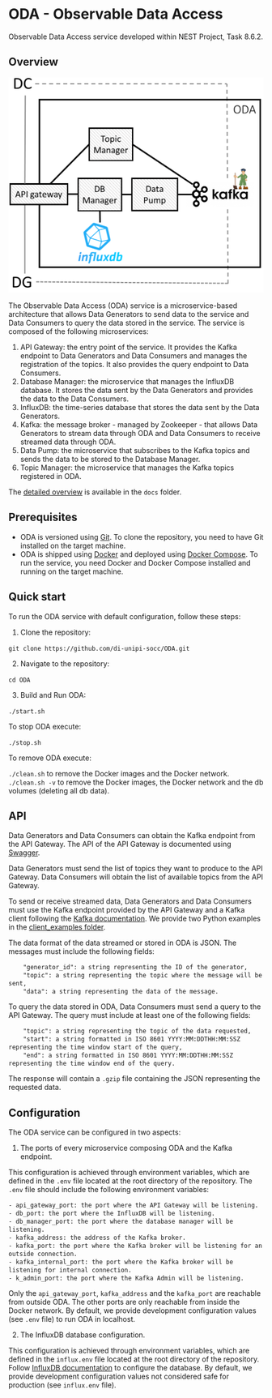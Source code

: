 # ODA - Observable Data Access

Observable Data Access service developed within NEST Project, Task 8.6.2.

## Overview

![ODA Architecture](docs/ODA.png)

The Observable Data Access (ODA) service is a microservice-based architecture that allows Data Generators to send data to the service and Data Consumers to query the data stored in the service. The service is composed of the following microservices:

1. API Gateway: the entry point of the service. It provides the Kafka endpoint to Data Generators and Data Consumers and manages the registration of the topics. It also provides the query endpoint to Data Consumers.
2. Database Manager: the microservice that manages the InfluxDB database. It stores the data sent by the Data Generators and provides the data to the Data Consumers.
3. InfluxDB: the time-series database that stores the data sent by the Data Generators.
4. Kafka: the message broker - managed by Zookeeper - that allows Data Generators to stream data through ODA and Data Consumers to receive streamed data through ODA.
5. Data Pump: the microservice that subscribes to the Kafka topics and sends the data to be stored to the Database Manager.
6. Topic Manager: the microservice that manages the Kafka topics registered in ODA.

The [detailed overview](/docs/ODA.pdf) is available in the `docs` folder.

## Prerequisites

* ODA is versioned using [Git](https://git-scm.com/). To clone the repository, you need to have Git installed on the target machine.
* ODA is shipped using [Docker](https://www.docker.com/) and deployed using [Docker Compose](https://docs.docker.com/compose/). To run the service, you need Docker and Docker Compose installed and running on the target machine.

## Quick start

To run the ODA service with default configuration, follow these steps:

1. Clone the repository:

```git clone https://github.com/di-unipi-socc/ODA.git```

2. Navigate to the repository:

```cd ODA```

3. Build and Run ODA:

```./start.sh```

To stop ODA execute:

```./stop.sh```

To remove ODA execute:

```./clean.sh```    to remove the Docker images and the Docker network.
```./clean.sh -v``` to remove the Docker images, the Docker network and the db volumes (deleting all db data).

## API

Data Generators and Data Consumers can obtain the Kafka endpoint from the API Gateway.
The API of the API Gateway is documented using [Swagger](https://petstore.swagger.io/?url=https://raw.githubusercontent.com/alebocci/ODA/main/docs/ODAopenapi.yaml?token=GHSAT0AAAAAACQWB4U3NVESM5Z5L4VVUGKWZQ5ISEA).

Data Generators must send the list of topics they want to produce to the API Gateway. Data Consumers will obtain the list of available topics from the API Gateway.

To send or receive streamed data, Data Generators and Data Consumers must use the Kafka endpoint provided by the API Gateway and a Kafka client following the [Kafka documentation](https://docs.confluent.io/kafka-client/overview.html). We provide two Python examples in the [client_examples folder](/client_examples).

The data format of the data streamed or stored in ODA is JSON. The messages must include the following fields:

``` "timestamp": string formatted in ISO 8601 YYYY:MM:DDTHH:MM:SSZ,
    "generator_id": a string representing the ID of the generator,
    "topic": a string representing the topic where the message will be sent,
    "data": a string representing the data of the message.
```

To query the data stored in ODA, Data Consumers must send a query to the API Gateway. The query must include at least one of the following fields:

``` "generator_id": string representing the ID of the generator,
    "topic": a string representing the topic of the data requested,
    "start": a string formatted in ISO 8601 YYYY:MM:DDTHH:MM:SSZ representing the time window start of the query,
    "end": a string formatted in ISO 8601 YYYY:MM:DDTHH:MM:SSZ representing the time window end of the query.
```

The response will contain a ```.gzip``` file containing the JSON representing the requested data.

## Configuration

The ODA service can be configured in two aspects:

1. The ports of every microservice composing ODA and the Kafka endpoint.

This configuration is achieved through environment variables, which are defined in the `.env` file located at the root directory of the repository. The `.env` file should include the following environment variables:

    - api_gateway_port: the port where the API Gateway will be listening.
    - db_port: the port where the InfluxDB will be listening.
    - db_manager_port: the port where the database manager will be listening.
    - kafka_address: the address of the Kafka broker.
    - kafka_port: the port where the Kafka broker will be listening for an outside connection.
    - kafka_internal_port: the port where the Kafka broker will be listening for internal connection.
    - k_admin_port: the port where the Kafka Admin will be listening.

Only the ```api_gateway_port```, ```kafka_address``` and the ```kafka_port``` are reachable from outside ODA. The other ports are only reachable from inside the Docker network.
By default, we provide development configuration values (see ```.env``` file) to run ODA in localhost.

2. The InfluxDB database configuration.

This configuration is achieved through environment variables, which are defined in the `influx.env` file located at the root directory of the repository. Follow [InfluxDB documentation](https://docs.influxdata.com/influxdb/v1/administration/config/) to configure the database. By default, we provide development configuration values not considered safe for production (see ```influx.env``` file).